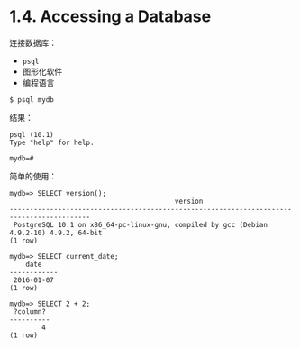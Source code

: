 # 1.4. Accessing a Database

连接数据库：
- `psql`
- 图形化软件
- 编程语言

```
$ psql mydb
```

结果：
```
psql (10.1)
Type "help" for help.

mydb=#
```

简单的使用：
```
mydb=> SELECT version();
                                         version
------------------------------------------------------------------------------------------
 PostgreSQL 10.1 on x86_64-pc-linux-gnu, compiled by gcc (Debian 4.9.2-10) 4.9.2, 64-bit
(1 row)

mydb=> SELECT current_date;
    date
------------
 2016-01-07
(1 row)

mydb=> SELECT 2 + 2;
 ?column?
----------
        4
(1 row)
```
